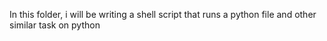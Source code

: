 In this folder, i will be writing a shell script that runs a python file and other similar task on python
